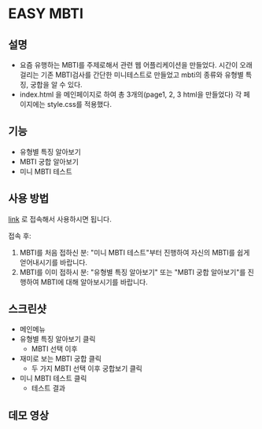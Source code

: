 # EASY MBTI  
## 설명  
+ 요즘 유행하는 MBTI를 주제로해서 관련 웹 어플리케이션을 만들었다. 시간이 오래걸리는 기존 MBTI검사를 간단한 미니테스트로 만들었고 mbti의 종류와 유형별 특징, 궁합을 알 수 있다.
+ index.html 을 메인페이지로 하여 총 3개의(page1, 2, 3 html을 만들었다)
각 페이지에는 style.css를 적용했다.

## 기능
+ 유형별 특징 알아보기
+ MBTI 궁합 알아보기
+ 미니 MBTI 테스트
## 사용 방법
[link](https://ryeowon.github.io/easy_mbti/) 로 접속해서 사용하시면 됩니다.  

접속 후:  
1. MBTI를 처음 접하신 분: "미니 MBTI 테스트"부터 진행하여 자신의 MBTI를 쉽게 얻어내시기를 바랍니다.
2. MBTI를 이미 접하시 분: "유형별 특징 알아보기" 또는 "MBTI 궁합 알아보기"를 진행하여 MBTI에 대해 알아보시기를 바랍니다.
## 스크린샷

+ 메인메뉴
+ 유형별 특징 알아보기 클릭
  + MBTI 선택 이후
+ 재미로 보는 MBTI 궁합 클릭
  + 두 가지 MBTI 선택 이후 궁합보기 클릭
+ 미니 MBTI 테스트 클릭
  + 테스트 결과
## 데모 영상

